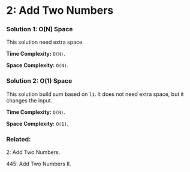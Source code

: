 # 2: Add Two Numbers

### Solution 1: O(N) Space
This solution need extra space.

**Time Complexity:** `O(N)`.

**Space Complexity:** `O(N)`.

### Solution 2: O(1) Space
This solution build sum based on `l1`. It does not need extra space, but it changes the input.

**Time Complexity:** `O(N)`.

**Space Complexity:** `O(1)`.

### Related:
2: Add Two Numbers.

445: Add Two Numbers II.